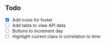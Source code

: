 ## Todo

* [x] Add icons for footer
* [ ] Add table to view API data
* [ ] Buttons to increment day
* [ ] Highlight current class in correlation to time  